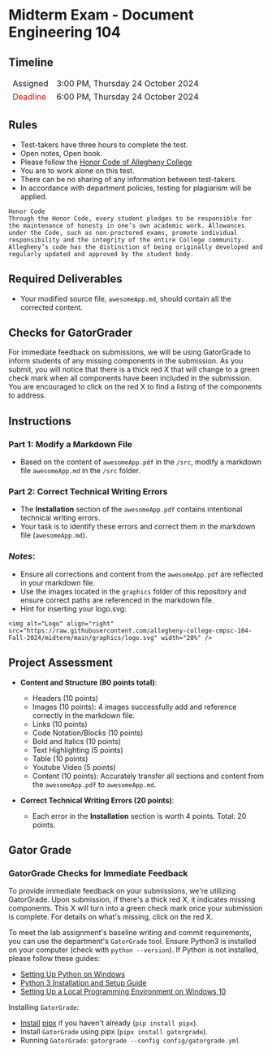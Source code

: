 # Midterm Exam - Document Engineering 104

## Timeline
<table>
  <thead>
      <td style="text-align:left;">Assigned</td>
      <td style="text-align:left;">3:00 PM, Thursday 24 October 2024</td>
  </thead>
  <tfoot>
      <td style="text-align:left; color: red;">Deadline</td>
      <td style="text-align:left;">6:00 PM, Thursday 24 October 2024</td>
  </tfoot>
</table>

## Rules
- Test-takers have three hours to complete the test.
- Open notes, Open book.
- Please follow the [Honor Code of Allegheny College](https://sites.allegheny.edu/about/honor-code/)
- You are to work alone on this test.
- There can be no sharing of any information between test-takers.
- In accordance with department policies, testing for plagiarism will be applied.

```
Honor Code
Through the Honor Code, every student pledges to be responsible for the maintenance of honesty in one’s own academic work. Allowances under the Code, such as non-proctored exams, promote individual responsibility and the integrity of the entire College community. Allegheny’s code has the distinction of being originally developed and regularly updated and approved by the student body.
```

## Required Deliverables
- Your modified source file, `awesomeApp.md`, should contain all the corrected content.

## Checks for GatorGrader
For immediate feedback on submissions, we will be using GatorGrade to inform students of any missing components in the submission. As you submit, you will notice that there is a thick red X that will change to a green check mark when all components have been included in the submission. You are encouraged to click on the red X to find a listing of the components to address.

## Instructions

### Part 1: Modify a Markdown File
- Based on the content of `awesomeApp.pdf` in the `/src`, modify a markdown file `awesomeApp.md` in the `/src` folder.

### Part 2: Correct Technical Writing Errors
- The **Installation** section of the `awesomeApp.pdf` contains intentional technical writing errors.
- Your task is to identify these errors and correct them in the markdown file (`awesomeApp.md`).

### _Notes_:
- Ensure all corrections and content from the `awesomeApp.pdf` are reflected in your markdown file.
- Use the images located in the `graphics` folder of this repository and ensure correct paths are referenced in the markdown file.
- Hint for inserting your logo.svg:

``` 
<img alt="Logo" align="right" src="https://raw.githubusercontent.com/allegheny-college-cmpsc-104-Fall-2024/midterm/main/graphics/logo.svg" width="20%" />
```

## Project Assessment
- **Content and Structure (80 points total)**:
    - Headers (10 points)
    - Images (10 points): 4 images successfully add and reference correctly in the markdown file.
    - Links (10 points)
    - Code Notation/Blocks (10 points)
    - Bold and Italics (10 points)
    - Text Highlighting (5 points)
    - Table (10 points)
    - Youtube Video (5 points)
    - Content (10 points): Accurately transfer all sections and content from the `awesomeApp.pdf` to `awesomeApp.md`.

- **Correct Technical Writing Errors (20 points)**:
  - Each error in the **Installation** section is worth 4 points. Total: 20 points.

## Gator Grade
### GatorGrade Checks for Immediate Feedback

To provide immediate feedback on your submissions, we're utilizing GatorGrade. Upon submission, if there's a thick red X, it indicates missing components. This X will turn into a green check mark once your submission is complete. For details on what's missing, click on the red X.

To meet the lab assignment's baseline writing and commit requirements, you can use the department's `GatorGrade` tool. Ensure Python3 is installed on your computer (check with `python --version`). If Python is not installed, please follow these guides:

- [Setting Up Python on Windows](https://realpython.com/lessons/python-windows-setup/)
- [Python 3 Installation and Setup Guide](https://realpython.com/installing-python/)
- [Setting Up a Local Programming Environment on Windows 10](https://www.digitalocean.com/community/tutorials/how-to-install-python-3-and-set-up-a-local-programming-environment-on-windows-10)

Installing `GatorGrade`:

- [Install](https://pipx.pypa.io/stable/) [pipx](https://pipx.pypa.io/stable/) if you haven't already (`pip install pipx`).
- Install `GatorGrade` using pipx (`pipx install gatorgrade`).
- Running `GatorGrade`:
 `gatorgrade --config config/gatorgrade.yml`
